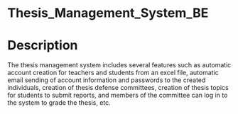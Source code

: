 # Thesis_Management_System_BE
# Description
The thesis management system includes several features such as automatic account creation
for teachers and students from an excel file, automatic email sending of account information
and passwords to the created individuals, creation of thesis defense committees, creation of
thesis topics for students to submit reports, and members of the committee can log in to the
system to grade the thesis, etc.
